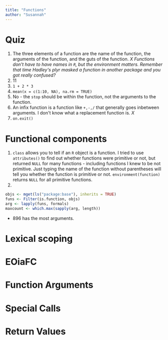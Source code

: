 ```yaml
---
title: "Functions"
author: "Susannah"
---
```


# Quiz
1. The three elements of a function are the name of the function, the arguments of the function, and the guts of the function. *X* _Functions don't have to have names in `R`, but the environment matters. Remember that time Hadley's plyr masked a function in another package and you got really confused?_
2. 11
3. `1 + 2 * 3`
4. `mean(x = c(1:10, NA), na.rm = TRUE)`
5. No - the `stop` should be within the function, not the arguments to the function.
6. An infix function is a function like `+,-,/` that generally goes inbetween arguments. I don't know what a replacement function is. *X*
7. `on.exit()`

# Functional components
1. `class` allows you to tell if an `R` object is a function. I tried to use `attributes()` to find out whether functions were primitive or not, but returned `NULL` for many functions - including functions I knew to be not primitive. Just typing the name of the function without parentheses will tell you whether the function is primitive or not. `environment(function)` returns `NULL` for all primitive functions.
2. 

```r
objs <- mget(ls("package:base"), inherits = TRUE)
funs <- Filter(is.function, objs)
arg <- lapply(funs, formals)
maxcount <- which.max(sapply(arg, length))
```

  * 896 has the most arguments.

# Lexical scoping

# EOiaFC

# Function Arguments

# Special Calls

# Return Values


